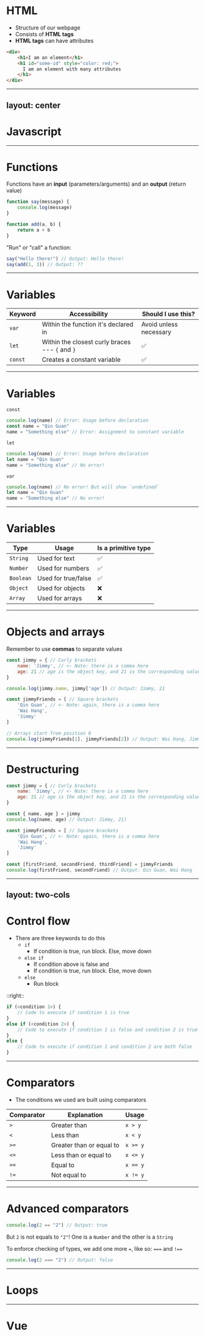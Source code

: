 # HTML

* Structure of our webpage
* Consists of **HTML tags**
* **HTML tags** can have attributes

```html {all|1,3|2|all}
<div>
    <h1>I am an element</h1>
    <h1 id="some-id" style="color: red;">
      I am an element with many attributes
    </h1>
</div>
```

---
layout: center
---

# Javascript

---

# Functions

Functions have an **input** (parameters/arguments) and an **output** (return value)

```javascript
function say(message) {
    console.log(message)
}

function add(a, b) {
    return a + b
}
```

"Run" or "call" a function:

```javascript
say("Hello there!") // Output: Hello there!
say(add(1, 3)) // Output: ??
```

---

# Variables

| Keyword | Accessibility                                   | Should I use this?     |
|---------|-------------------------------------------------|------------------------|
| `var`   | Within the function it's declared in            | Avoid unless necessary |
| `let`   | Within the closest curly braces --- `{` and `}` | ✅                      |
| `const` | Creates a constant variable                     | ✅                      |

---

# Variables

`const`

```javascript
console.log(name) // Error: Usage before declaration
const name = "Qin Guan"
name = "Something else" // Error: Assignment to constant variable
```

`let`

```javascript
console.log(name) // Error: Usage before declaration
let name = "Qin Guan"
name = "Something else" // No error!
```

`var`

```javascript
console.log(name) // No error! But will show `undefined`
let name = "Qin Guan"
name = "Something else" // No error!
```

---

# Variables

| Type      | Usage               | Is a primitive type  |
|-----------|---------------------|----------------------|
| `String`  | Used for text       | ✅                    |
| `Number`  | Used for numbers    | ✅                    | 
| `Boolean` | Used for true/false | ✅                    |
| `Object`  | Used for objects    | ❌                    |
| `Array`   | Used for arrays     | ❌                    |

---

# Objects and arrays

Remember to use **commas** to separate values

```javascript
const jimmy = { // Curly brackets
    name: 'Jimmy', // <- Note: there is a comma here
    age: 21 // age is the object key, and 21 is the corresponding value
}

console.log(jimmy.name, jimmy['age']) // Output: Jimmy, 21
```

```javascript
const jimmyFriends = [ // Square brackets
    'Qin Guan', // <- Note: again, there is a comma here
    'Wai Hang',
    'Jimmy'
]

// Arrays start from position 0
console.log(jimmyFriends[1], jimmyFriends[2]) // Output: Wai Hang, Jimmy
```

---

# Destructuring

```javascript
const jimmy = { // Curly brackets
    name: 'Jimmy', // <- Note: there is a comma here
    age: 21 // age is the object key, and 21 is the corresponding value
}

const { name, age } = jimmy
console.log(name, age) // Output: Jimmy, 21)
```

```javascript
const jimmyFriends = [ // Square brackets
    'Qin Guan', // <- Note: again, there is a comma here
    'Wai Hang',
    'Jimmy'
]

const [firstFriend, secondFriend, thirdFriend] = jimmyFriends
console.log(firstFriend, secondFriend) // Output: Qin Guan, Wai Hang
```

---
layout: two-cols
---

# Control flow

* There are three keywords to do this
  * `if`
    * If condition is true, run block. Else, move down
  * `else if`
    * If condition above is false and
    * If condition is true, run block. Else, move down
  * `else`
    * Run block

::right::

```javascript
if (<condition 1>) {
    // Code to execute if condition 1 is true
}
else if (<condition 2>) {
    // Code to execute if condition 1 is false and condition 2 is true
}
else {
    // Code to execute if condition 1 and condition 2 are both false
}
```

---

# Comparators

* The conditions we used are built using comparators

| Comparator | Explanation              | Usage    |
|------------|--------------------------|----------|
| `>`        | Greater than             | `x > y`  |
| `<`        | Less than                | `x < y`  |
| `>=`       | Greater than or equal to | `x >= y` |
| `<=`       | Less than or equal to    | `x <= y` |
| `==`       | Equal to                 | `x == y` |
| `!=`       | Not equal to             | `x != y` |

---

# Advanced comparators

```javascript
console.log(2 == "2") // Output: true
```

But `2` is not equals to `"2"`! One is a `Number` and the other is a `String`

To enforce checking of types, we add one more `=`, like so: `===` and `!==`

```javascript
console.log(2 === "2") // Output: false
```

---

# Loops

---

# Vue
